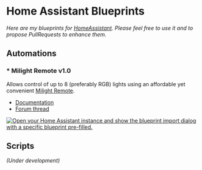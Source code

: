 # Home Assistant Blueprints

*Here are my blueprints for [HomeAssistant](https://www.home-assistant.io/). Please feel free to use it and to propose PullRequests to enhance them.*

## Automations

### * Milight Remote v1.0

Allows control of up to 8 (preferably RGB) lights using an affordable yet convenient [Milight Remote](https://www.aliexpress.com/w/wholesale-milight-remote.html).

 - [Documentation](doc/auto_milight_remote.md)
 - [Forum thread](https://community.home-assistant.io)

[![Open your Home Assistant instance and show the blueprint import dialog with a specific blueprint pre-filled.](https://my.home-assistant.io/badges/blueprint_import.svg)](https://my.home-assistant.io/redirect/blueprint_import/?blueprint_url=https%3A%2F%2Fraw.githubusercontent.com%2Fsoif%2Fhass_blueprints%2Frefs%2Fheads%2Fmaster%2Fblueprints%2Fautomation%2Fmilight_remote.yaml)


## Scripts

*(Under development)*

